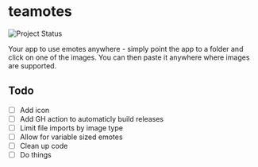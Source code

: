 # teamotes
![Project Status](https://img.shields.io/badge/Status-WIP%20🚧-orange)

Your app to use emotes anywhere - simply point the app to a folder and click on one of the images.
You can then paste it anywhere where images are supported.



## Todo
- [ ] Add icon
- [ ] Add GH action to automaticly build releases
- [ ] Limit file imports by image type
- [ ] Allow for variable sized emotes
- [ ] Clean up code
- [ ] Do things